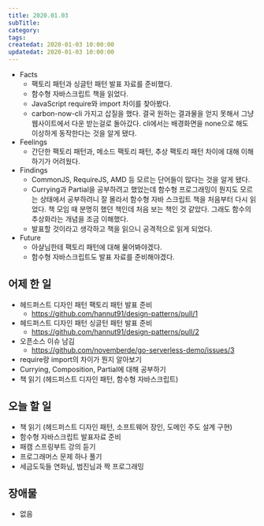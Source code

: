 ```yaml
---
title: 2020.01.03
subTitle: 
category: 
tags: 
createdat: 2020-01-03 10:00:00
updatedat: 2020-01-03 10:00:00
---
```


* Facts
  * 팩토리 패턴과 싱글턴 패턴 발표 자료를 준비했다.
  * 함수형 자바스크립트 책을 읽었다.
  * JavaScript require와 import 차이를 찾아봤다.
  * carbon-now-cli 가지고 삽질을 했다. 결국 원하는 결과물을 얻지 못해서 그냥 웹사이트에서 다운 받는걸로 돌아갔다. cli에서는 배경화면을 none으로 해도 이상하게 동작한다는 것을 알게 됐다.
* Feelings
  * 간단한 팩토리 패턴과, 메소드 팩토리 패턴, 추상 팩토리 패턴 차이에 대해 이해하기가 어려웠다.
* Findings
  * CommonJS, RequireJS, AMD 등 모르는 단어들이 많다는 것을 알게 됐다.
  * Currying과 Partial을 공부하려고 했었는데 함수형 프로그래밍이 뭔지도 모르는 상태에서 공부하려니 잘 몰라서 함수형 자바 스크립트 책을 처음부터 다시 읽었다. 책 모임 때 분명히 했던 책인데 처음 보는 책인 것 같았다. 그래도 함수의 추상화라는 개념을 조금 이해했다.
  * 발표할 것이라고 생각하고 책을 읽으니 공격적으로 읽게 되었다.
* Future
  * 아샬님한테 팩토리 패턴에 대해 물어봐야겠다.
  * 함수형 자바스크립트도 발표 자료를 준비해야겠다.

## 어제 한 일

* 헤드퍼스트 디자인 패턴 팩토리 패턴 발표 준비
  * <https://github.com/hannut91/design-patterns/pull/1>
* 헤드퍼스트 디자인 패턴 싱글턴 패턴 발표 준비
  * <https://github.com/hannut91/design-patterns/pull/2>
* 오픈소스 이슈 남김
  * <https://github.com/novemberde/go-serverless-demo/issues/3>
* require랑 import의 차이가 뭔지 알아보기
* Currying, Composition, Partial에 대해 공부하기
* 책 읽기 (헤드퍼스트 디자인 패턴, 함수형 자바스크립트)

## 오늘 할 일

* 책 읽기 (헤드퍼스트 디자인 패턴, 소프트웨어 장인, 도메인 주도 설계 구현)
* 함수형 자바스크립트 발표자료 준비
* 패캠 스프링부트 강의 듣기
* 프로그래머스 문제 하나 풀기
* 세금도둑들 연화님, 범진님과 짝 프로그래밍

## 장애물

* 없음

